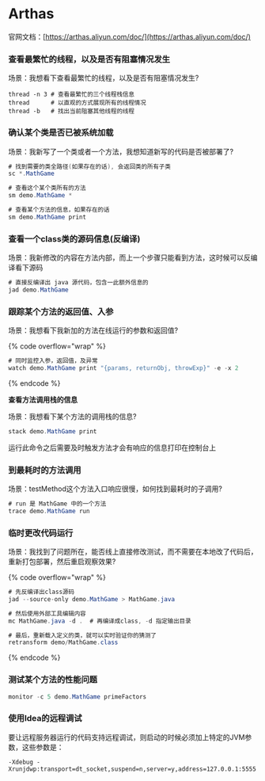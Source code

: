 # Arthas

官网文档：[https://arthas.aliyun.com/doc/](https://arthas.aliyun.com/doc/)

### **查看最繁忙的线程，以及是否有阻塞情况发生**

场景：我想看下查看最繁忙的线程，以及是否有阻塞情况发生?

```properties
thread -n 3 # 查看最繁忙的三个线程栈信息
thread      # 以直观的方式展现所有的线程情况
thread -b   # 找出当前阻塞其他线程的线程
```

### **确认某个类是否已被系统加载**

场景：我新写了一个类或者一个方法，我想知道新写的代码是否被部署了?

```java
# 找到需要的类全路径(如果存在的话), 会返回类的所有子类
sc *.MathGame

# 查看这个某个类所有的方法
sm demo.MathGame *

# 查看某个方法的信息，如果存在的话
sm demo.MathGame print
```

### **查看一个class类的源码信息(反编译)**

场景：我新修改的内容在方法内部，而上一个步骤只能看到方法，这时候可以反编译看下源码

```java
# 直接反编译出 java 源代码，包含一此额外信息的
jad demo.MathGame
```

### **跟踪某个方法的返回值、入参**

场景：我想看下我新加的方法在线运行的参数和返回值?

{% code overflow="wrap" %}
```java
# 同时监控入参，返回值，及异常
watch demo.MathGame print "{params, returnObj, throwExp}" -e -x 2 
```
{% endcode %}

**查看方法调用栈的信息**

场景：我想看下某个方法的调用栈的信息?

```java
stack demo.MathGame print
```

运行此命令之后需要及时触发方法才会有响应的信息打印在控制台上

### **到最耗时的方法调用**

场景：testMethod这个方法入口响应很慢，如何找到最耗时的子调用?

```java
# run 是 MathGame 中的一个方法
trace demo.MathGame run
```

### **临时更改代码运行**

场景：我找到了问题所在，能否线上直接修改测试，而不需要在本地改了代码后，重新打包部署，然后重启观察效果?

{% code overflow="wrap" %}
```java
# 先反编译出class源码
jad --source-only demo.MathGame > MathGame.java  

# 然后使用外部工具编辑内容
mc MathGame.java -d .  # 再编译成class, -d 指定输出目录

# 最后，重新载入定义的类，就可以实时验证你的猜测了
retransform demo/MathGame.class
```
{% endcode %}

### **测试某个方法的性能问题**

```java
monitor -c 5 demo.MathGame primeFactors
```

### **使用Idea的远程调试**

要让远程服务器运行的代码支持远程调试，则启动的时候必须加上特定的JVM参数，这些参数是：

```properties
-Xdebug -Xrunjdwp:transport=dt_socket,suspend=n,server=y,address=127.0.0.1:5555
```
